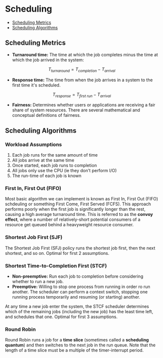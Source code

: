 # Scheduling

- [Scheduling Metrics](#scheduling-metrics)
- [Scheduling Algorithms](#scheduling-algorithms)

## Scheduling Metrics

- **Turnaround time:** The time at which the job completes minus the time at which the job arrived in the system:

$$
T_{turnaround} = T_{completion} - T_{arrival}
$$

- **Response time:** The time from when the job arrives in a system to the first time it's scheduled.

$$
T_{response} = T_{first \ run} - T_{arrival}
$$

- **Fairness:** Determines whether users or applications are receiving a fair share of system resources. There are several mathematical and conceptual definitions of fairness.

## Scheduling Algorithms

### Workload Assumptions 

1. Each job runs for the same amount of time
2. All jobs arrive at the same time
3. Once started, each job runs to completion
4. All jobs only use the CPU (ie they don't perform I/O)
5. The run-time of each job is known

### First In, First Out (FIFO)

Most basic algorithm we can implement is known as First In, First Out (FIFO) schdeuling or something First Come, First Served (FCFS). This approach performs poorly when the first job is significantly longer than the rest, causing a high average turnaround time. This is referred to as the **convoy effect**, where a number of relatively-short potential consumers of a resource get queued behind a heavyweight resource consumer.

### Shortest Job First (SJF)

The Shortest Job First (SFJ) policy runs the shortest job first, then the next shortest, and so on. Optimal for first 2 assumptions.

### Shortest Time-to-Completion First (STCF)

- **Non-preemptive:** Run each job to completion before considering whether to run a new job.
- **Preemptive:** Willing to stop one process from running in order ro run another. The scheduler can perform a context switch, stopping one running process temporarily and resuming (or starting) another.

At any time a new job enter the system, the STCF scheduler determines which of the remaining jobs (including the new job) has the least time left, and schedules that one. Optimal for first 3 assumptions.

### Round Robin

Round Robin runs a job for a **time slice** (sometimes called a **scheduling quantum**) and then switches to the next job in the run queue. Note that the length of a time slice must be a multiple of the timer-interrupt period.
